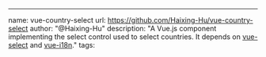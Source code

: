 ---
name: vue-country-select
url: https://github.com/Haixing-Hu/vue-country-select
author: "@Haixing-Hu"
description: "A Vue.js component implementing the select control used to select countries. It depends on [vue-select](https://github.com/Haixing-Hu/vue-select) and [vue-i18n](https://github.com/Haixing-Hu/vue-i18n)."
tags:
